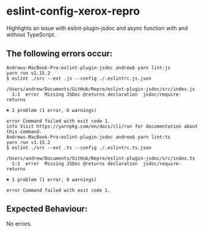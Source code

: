 # eslint-config-xerox-repro

Highlights an issue with eslint-plugin-jsdoc and async function with and without TypeScript.

## The following errors occur:
```
Andrews-MacBook-Pro:eslint-plugin-jsdoc andrew$ yarn lint:js
yarn run v1.15.2
$ eslint ./src --ext .js --config ./.eslintrc.js.json

/Users/andrew/Documents/GitHub/Repro/eslint-plugin-jsdoc/src/index.js
  1:1  error  Missing JSDoc @returns declaration  jsdoc/require-returns

✖ 1 problem (1 error, 0 warnings)

error Command failed with exit code 1.
info Visit https://yarnpkg.com/en/docs/cli/run for documentation about this command.
Andrews-MacBook-Pro:eslint-plugin-jsdoc andrew$ yarn lint:ts
yarn run v1.15.2
$ eslint ./src --ext .ts --config ./.eslintrc.ts.json

/Users/andrew/Documents/GitHub/Repro/eslint-plugin-jsdoc/src/index.ts
  1:1  error  Missing JSDoc @returns declaration  jsdoc/require-returns

✖ 1 problem (1 error, 0 warnings)

error Command failed with exit code 1.
```

## Expected Behaviour:
No errors.